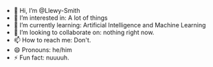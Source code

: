 - 👋 Hi, I’m @Llewy-Smith
- 👀 I’m interested in: A lot of things
- 🌱 I’m currently learning: Artificial Intelligence and Machine Learning
- 💞️ I’m looking to collaborate on: nothing right now.
- 📫 How to reach me: Don't.
- 😄 Pronouns: he/him
- ⚡ Fun fact: nuuuuh. 

<!---
Llewy-Smith/Llewy-Smith is a ✨ special ✨ repository because its `README.md` (this file) appears on your GitHub profile.
You can click the Preview link to take a look at your changes.
--->
